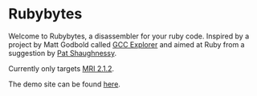 Rubybytes
=====================================

Welcome to Rubybytes, a disassembler for your ruby code. Inspired by a project by Matt Godbold called [GCC Explorer](https://github.com/mattgodbolt/gcc-explorer) and aimed at Ruby from a suggestion by [Pat Shaughnessy](http://patshaughnessy.net/).

Currently only targets [MRI 2.1.2](https://www.ruby-lang.org/en/news/2014/05/09/ruby-2-1-2-is-released/).

The demo site can be found [here](http://rubybytes.io/).

